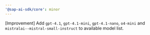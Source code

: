 ```yaml
---
'@sap-ai-sdk/core': minor
---
```


[Improvement] Add `gpt-4.1`, `gpt-4.1-mini`, `gpt-4.1-nano`, `o4-mini` and `mistralai--mistral-small-instruct` to available model list.
